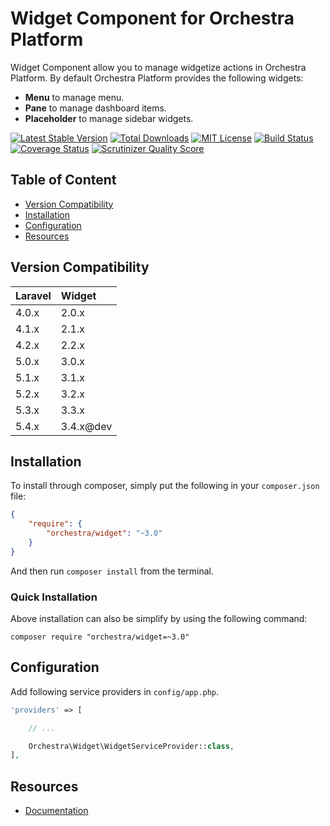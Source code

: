 Widget Component for Orchestra Platform
==============

Widget Component allow you to manage widgetize actions in Orchestra Platform. By default Orchestra Platform provides the following widgets:

* **Menu** to manage menu.
* **Pane** to manage dashboard items.
* **Placeholder** to manage sidebar widgets.

[![Latest Stable Version](https://img.shields.io/github/release/orchestral/widget.svg?style=flat-square)](https://packagist.org/packages/orchestra/widget)
[![Total Downloads](https://img.shields.io/packagist/dt/orchestra/widget.svg?style=flat-square)](https://packagist.org/packages/orchestra/widget)
[![MIT License](https://img.shields.io/packagist/l/orchestra/widget.svg?style=flat-square)](https://packagist.org/packages/orchestra/widget)
[![Build Status](https://img.shields.io/travis/orchestral/widget/3.4.svg?style=flat-square)](https://travis-ci.org/orchestral/widget)
[![Coverage Status](https://img.shields.io/coveralls/orchestral/widget/3.4.svg?style=flat-square)](https://coveralls.io/r/orchestral/widget?branch=3.4)
[![Scrutinizer Quality Score](https://img.shields.io/scrutinizer/g/orchestral/widget/3.4.svg?style=flat-square)](https://scrutinizer-ci.com/g/orchestral/widget/)

## Table of Content

* [Version Compatibility](#version-compatibility)
* [Installation](#installation)
* [Configuration](#configuration)
* [Resources](#resources)

## Version Compatibility

Laravel    | Widget
:----------|:----------
 4.0.x     | 2.0.x
 4.1.x     | 2.1.x
 4.2.x     | 2.2.x
 5.0.x     | 3.0.x
 5.1.x     | 3.1.x
 5.2.x     | 3.2.x
 5.3.x     | 3.3.x
 5.4.x     | 3.4.x@dev

## Installation

To install through composer, simply put the following in your `composer.json` file:

```json
{
	"require": {
		"orchestra/widget": "~3.0"
	}
}
```

And then run `composer install` from the terminal.

### Quick Installation

Above installation can also be simplify by using the following command:

    composer require "orchestra/widget=~3.0"

## Configuration

Add following service providers in `config/app.php`.

```php
'providers' => [

	// ...

	Orchestra\Widget\WidgetServiceProvider::class,
],
```

## Resources

* [Documentation](http://orchestraplatform.com/docs/latest/components/widget)

